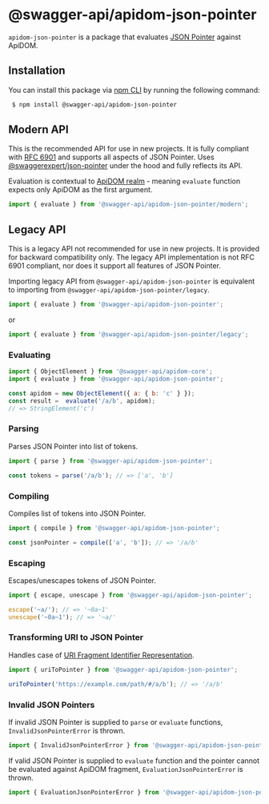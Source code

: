 # @swagger-api/apidom-json-pointer

`apidom-json-pointer` is a package that evaluates [JSON Pointer](https://datatracker.ietf.org/doc/html/rfc6901) against ApiDOM.

## Installation

You can install this package via [npm CLI](https://docs.npmjs.com/cli) by running the following command:

```sh
 $ npm install @swagger-api/apidom-json-pointer
```

## Modern API

This is the recommended API for use in new projects. It is fully compliant with [RFC 6901](https://datatracker.ietf.org/doc/html/rfc6901) and supports all aspects of JSON Pointer.
Uses [@swaggerexpert/json-pointer](https://www.npmjs.com/package/@swaggerexpert/json-pointer) under the hood and fully reflects its API.

Evaluation is contextual to [ApiDOM realm](https://github.com/swaggerexpert/json-pointer?tab=readme-ov-file#apidom-evaluation-realm) - meaning `evaluate` function
expects only ApiDOM as the first argument.

```js
import { evaluate } from '@swagger-api/apidom-json-pointer/modern';
```



## Legacy API

This is a legacy API not recommended for use in new projects. It is provided for backward compatibility only.
The legacy API implementation is not RFC 6901 compliant, nor does it support all features of JSON Pointer.

Importing legacy API from `@swagger-api/apidom-json-pointer` is equivalent to importing from `@swagger-api/apidom-json-pointer/legacy`.

```js
import { evaluate } from '@swagger-api/apidom-json-pointer';
```
or
```js
import { evaluate } from '@swagger-api/apidom-json-pointer/legacy';
```

### Evaluating

```js
import { ObjectElement } from '@swagger-api/apidom-core';
import { evaluate } from '@swagger-api/apidom-json-pointer';

const apidom = new ObjectElement({ a: { b: 'c' } });
const result =  evaluate('/a/b', apidom);
// => StringElement('c')
```

### Parsing

Parses JSON Pointer into list of tokens.

```js
import { parse } from '@swagger-api/apidom-json-pointer';

const tokens = parse('/a/b'); // => ['a', 'b']
```

### Compiling

Compiles list of tokens into JSON Pointer.

```js
import { compile } from '@swagger-api/apidom-json-pointer';

const jsonPointer = compile(['a', 'b']); // => '/a/b'
```

### Escaping

Escapes/unescapes tokens of JSON Pointer.

```js
import { escape, unescape } from '@swagger-api/apidom-json-pointer';

escape('~a/'); // => '~0a~1'
unescape('~0a~1'); // => '~a/'
```

### Transforming URI to JSON Pointer

Handles case of [URI Fragment Identifier Representation](https://datatracker.ietf.org/doc/html/rfc6901#section-6).

```js
import { uriToPointer } from '@swagger-api/apidom-json-pointer';

uriToPointer('https://example.com/path/#/a/b'); // => '/a/b'
```

### Invalid JSON Pointers

If invalid JSON Pointer is supplied to `parse` or `evaluate` functions, `InvalidJsonPointerError`
is thrown.

```js
import { InvalidJsonPointerError } from '@swagger-api/apidom-json-pointer';
```

If valid JSON Pointer is supplied to `evaluate` function and the pointer cannot be evaluated against
ApiDOM fragment, `EvaluationJsonPointerError` is thrown.

```js
import { EvaluationJsonPointerError } from '@swagger-api/apidom-json-pointer';
```

